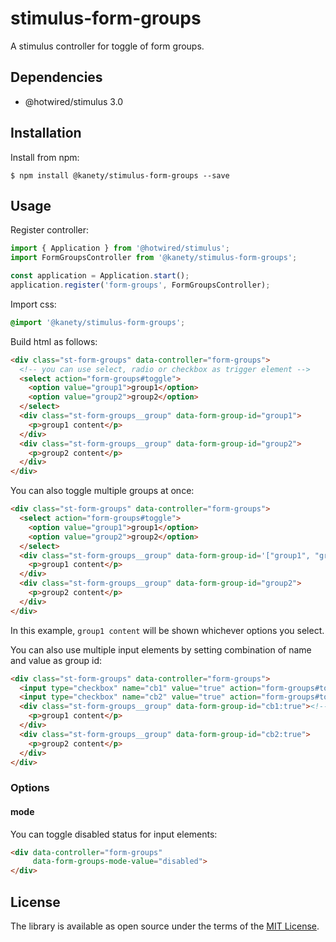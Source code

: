# stimulus-form-groups

A stimulus controller for toggle of form groups.

## Dependencies

* @hotwired/stimulus 3.0

## Installation

Install from npm:

    $ npm install @kanety/stimulus-form-groups --save

## Usage

Register controller:

```javascript
import { Application } from '@hotwired/stimulus';
import FormGroupsController from '@kanety/stimulus-form-groups';

const application = Application.start();
application.register('form-groups', FormGroupsController);
```

Import css:

```css
@import '@kanety/stimulus-form-groups';
```

Build html as follows:

```html
<div class="st-form-groups" data-controller="form-groups">
  <!-- you can use select, radio or checkbox as trigger element -->
  <select action="form-groups#toggle">
    <option value="group1">group1</option>
    <option value="group2">group2</option>
  </select>
  <div class="st-form-groups__group" data-form-group-id="group1">
    <p>group1 content</p>
  </div>
  <div class="st-form-groups__group" data-form-group-id="group2">
    <p>group2 content</p>
  </div>
</div>
```

You can also toggle multiple groups at once:

```html
<div class="st-form-groups" data-controller="form-groups">
  <select action="form-groups#toggle">
    <option value="group1">group1</option>
    <option value="group2">group2</option>
  </select>
  <div class="st-form-groups__group" data-form-group-id='["group1", "group2"]'>
    <p>group1 content</p>
  </div>
  <div class="st-form-groups__group" data-form-group-id="group2">
    <p>group2 content</p>
  </div>
</div>
```

In this example, `group1 content` will be shown whichever options you select.

You can also use multiple input elements by setting combination of name and value as group id:

```html
<div class="st-form-groups" data-controller="form-groups">
  <input type="checkbox" name="cb1" value="true" action="form-groups#toggle">
  <input type="checkbox" name="cb2" value="true" action="form-groups#toggle">
  <div class="st-form-groups__group" data-form-group-id="cb1:true"><!-- name:value format -->
    <p>group1 content</p>
  </div>
  <div class="st-form-groups__group" data-form-group-id="cb2:true">
    <p>group2 content</p>
  </div>
</div>
```

### Options

#### mode

You can toggle disabled status for input elements:

```html
<div data-controller="form-groups"
     data-form-groups-mode-value="disabled">
</div>
```

## License

The library is available as open source under the terms of the [MIT License](http://opensource.org/licenses/MIT).

